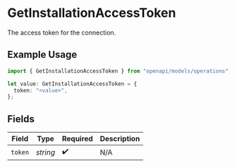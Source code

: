# GetInstallationAccessToken

The access token for the connection.

## Example Usage

```typescript
import { GetInstallationAccessToken } from "openapi/models/operations";

let value: GetInstallationAccessToken = {
  token: "<value>",
};
```

## Fields

| Field              | Type               | Required           | Description        |
| ------------------ | ------------------ | ------------------ | ------------------ |
| `token`            | *string*           | :heavy_check_mark: | N/A                |